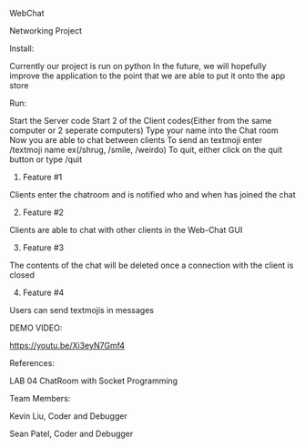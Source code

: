 WebChat

Networking Project

Install:

Currently our project is run on python
In the future, we will hopefully improve the application to the point that we are able to put it onto the app store

Run:

Start the Server code
Start 2 of the Client codes(Either from the same computer or 2 seperate computers)
Type your name into the Chat room
Now you are able to chat between clients
To send an textmoji enter /textmoji name ex(/shrug, /smile, /weirdo)
To quit, either click on the quit button or type /quit


1. Feature #1

Clients enter the chatroom and is notified who and when has joined the chat

2. Feature #2

Clients are able to chat with other clients in the Web-Chat GUI

3. Feature #3 

The contents of the chat will be deleted once a connection with the client is closed

4. Feature #4

Users can send textmojis in messages 

DEMO VIDEO:

https://youtu.be/Xi3eyN7Gmf4

References:

LAB 04 ChatRoom with Socket Programming

Team Members:

Kevin Liu, Coder and Debugger

Sean Patel, Coder and Debugger
